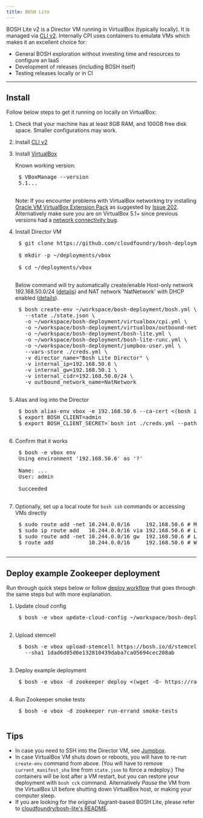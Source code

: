 ```yaml
---
title: BOSH Lite
---
```


BOSH Lite v2 is a Director VM running in VirtualBox (typically locally). It is managed via [CLI v2](cli-v2.html). Internally CPI uses containers to emulate VMs which makes it an excellent choice for:

- General BOSH exploration without investing time and resources to configure an IaaS
- Development of releases (including BOSH itself)
- Testing releases locally or in CI

---
## <a id="install"></a> Install

Follow below steps to get it running on locally on VirtualBox:

1. Check that your machine has at least 8GB RAM, and 100GB free disk space. Smaller configurations may work.

1. Install [CLI v2](cli-v2.html#install)

1. Install [VirtualBox](https://www.virtualbox.org/wiki/Downloads)

    Known working version:

    <pre class="terminal">
    $ VBoxManage --version
    5.1...
    </pre>

    Note: If you encounter problems with VirtualBox networking try installing [Oracle VM VirtualBox Extension Pack](https://www.virtualbox.org/wiki/Downloads) as suggested by [Issue 202](https://github.com/cloudfoundry/bosh-lite/issues/202). Alternatively make sure you are on VirtualBox 5.1+ since previous versions had a [network connectivity bug](https://github.com/concourse/concourse-lite/issues/9).

1. Install Director VM

    <pre class="terminal">
    $ git clone https://github.com/cloudfoundry/bosh-deployment ~/workspace/bosh-deployment

    $ mkdir -p ~/deployments/vbox

    $ cd ~/deployments/vbox
    </pre>

    Below command will try automatically create/enable Host-only network 192.168.50.0/24 ([details](https://github.com/cppforlife/bosh-virtualbox-cpi-release/blob/master/docs/networks-host-only.md)) and NAT network 'NatNetwork' with DHCP enabled ([details](https://github.com/cppforlife/bosh-virtualbox-cpi-release/blob/master/docs/networks-nat-network.md)).

    <pre class="terminal">
    $ bosh create-env ~/workspace/bosh-deployment/bosh.yml \
      --state ./state.json \
      -o ~/workspace/bosh-deployment/virtualbox/cpi.yml \
      -o ~/workspace/bosh-deployment/virtualbox/outbound-network.yml \
      -o ~/workspace/bosh-deployment/bosh-lite.yml \
      -o ~/workspace/bosh-deployment/bosh-lite-runc.yml \
      -o ~/workspace/bosh-deployment/jumpbox-user.yml \
      --vars-store ./creds.yml \
      -v director_name="Bosh Lite Director" \
      -v internal_ip=192.168.50.6 \
      -v internal_gw=192.168.50.1 \
      -v internal_cidr=192.168.50.0/24 \
      -v outbound_network_name=NatNetwork
    </pre>

1. Alias and log into the Director

    <pre class="terminal">
    $ bosh alias-env vbox -e 192.168.50.6 --ca-cert <(bosh int ./creds.yml --path /director_ssl/ca)
    $ export BOSH_CLIENT=admin
    $ export BOSH_CLIENT_SECRET=`bosh int ./creds.yml --path /admin_password`
    </pre>

1. Confirm that it works

    <pre class="terminal">
    $ bosh -e vbox env
    Using environment '192.168.50.6' as '?'

    Name: ...
    User: admin

    Succeeded
    </pre>

1. Optionally, set up a local route for `bosh ssh` commands or accessing VMs directly

    <pre class="terminal">
    $ sudo route add -net 10.244.0.0/16     192.168.50.6 # Mac OS X
    $ sudo ip route add   10.244.0.0/16 via 192.168.50.6 # Linux (using iproute2 suite)
    $ sudo route add -net 10.244.0.0/16 gw  192.168.50.6 # Linux (using DEPRECATED route command)
    $ route add           10.244.0.0/16     192.168.50.6 # Windows
    </pre>


---
## <a id="deploy"></a> Deploy example Zookeeper deployment

Run through quick steps below or follow [deploy workflow](basic-workflow.html) that goes through the same steps but with more explanation.

1. Update cloud config

    <pre class="terminal">
    $ bosh -e vbox update-cloud-config ~/workspace/bosh-deployment/warden/cloud-config.yml
    </pre>

1. Upload stemcell

    <pre class="terminal">
    $ bosh -e vbox upload-stemcell https://bosh.io/d/stemcells/bosh-warden-boshlite-ubuntu-trusty-go_agent?v=3468.17 \
      --sha1 1dad6d85d6e132810439daba7ca05694cec208ab
    </pre>

1. Deploy example deployment

    <pre class="terminal">
    $ bosh -e vbox -d zookeeper deploy <(wget -O- https://raw.githubusercontent.com/cppforlife/zookeeper-release/master/manifests/zookeeper.yml)
    </pre>

1. Run Zookeeper smoke tests

    <pre class="terminal">
    $ bosh -e vbox -d zookeeper run-errand smoke-tests
    </pre>


## <a id="tips"></a> Tips

* In case you need to SSH into the Director VM, see [Jumpbox](jumpbox.html).
* In case VirtualBox VM shuts down or reboots, you will have to re-run `create-env` command from above. (You will have to remove `current_manifest_sha` line from `state.json` to force a redeploy.) The containers will be lost after a VM restart, but you can restore your deployment with `bosh cck` command. Alternatively *Pause* the VM from the VirtualBox UI before shutting down VirtualBox host, or making your computer sleep.
* If you are looking for the original Vagrant-based BOSH Lite, please refer to [cloudfoundry/bosh-lite's README](https://github.com/cloudfoundry/bosh-lite).
